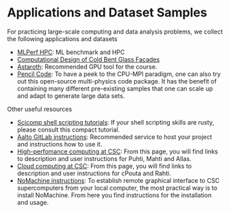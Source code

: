 # Applications and Dataset Samples

For practicing large-scale computing and data analysis problems, we collect the following applications and datasets

* [MLPerf HPC](https://mlcommons.org/en/news/mlperf-hpc-v07/): ML benchmark and HPC
* [Computational Design of Cold Bent Glass Façades](https://github.com/russelmann/cold-glass-acm)
* [Astaroth](https://bitbucket.org/jpekkila/astaroth/src/master/): Recommended GPU tool for the course.
* [Pencil Code](https://github.com/pencil-code/pencil-code): To have a peek to the CPU-MPI paradigm, one can also try out this open-source multi-physics code package. It has the benefit of containing many different pre-existing samples that one can scale up and adapt to generate large data sets.

Other useful resources

* [Scicomp shell scripting tutorials](https://scicomp.aalto.fi/scicomp/shell/): If your shell scripting skills are rusty, please consult this compact tutorial.
* [Aalto GitLab instructions](https://scicomp.aalto.fi/aalto/git/): Recommended service to host your project and instructions how to use it. 
* [High-perfomance computing at CSC](https://research.csc.fi/csc-s-servers): From this page, you will find links to description and user instructions for Puhti, Mahti and Allas.
* [Cloud computing at CSC](https://research.csc.fi/cloud-computing): From this page, you will find links to description and user instructions for cPouta and Rahti.
* [NoMachine instructions](https://docs.csc.fi/apps/nomachine/): To establish remote graphical interface to CSC supercomputers from your local computer, the most practical way is to install NoMachine. From here you find instructions for the installation and usage. 